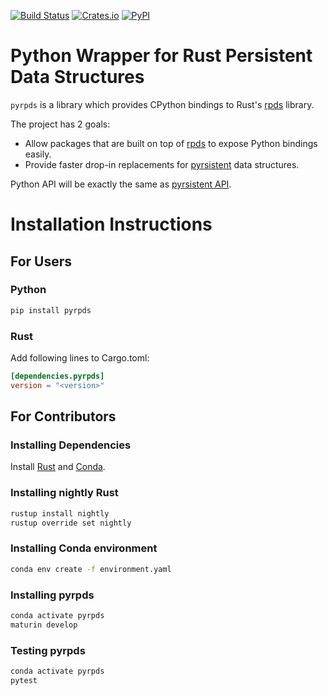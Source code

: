 [![Build Status](https://travis-ci.org/arakhmat/pyrpds.svg?branch=master)](https://travis-ci.org/arakhmat/pyrpds)
[![Crates.io](https://img.shields.io/crates/v/pyrpds.svg?style=flat-square)](https://crates.io/crates/pyrpds)
[![PyPI](https://img.shields.io/pypi/v/pyrpds.svg?style=flat-square)](https://pypi.org/project/pyrpds/)

# Python Wrapper for Rust Persistent Data Structures

`pyrpds` is a library which provides CPython bindings to Rust's [rpds](https://github.com/orium/rpds) library.

The project has 2 goals:
- Allow packages that are built on top of [rpds](https://github.com/orium/rpds) to expose Python bindings easily.
- Provide faster drop-in replacements for [pyrsistent](https://github.com/tobgu/pyrsistent) data structures.

Python API will be exactly the same as [pyrsistent API](https://pyrsistent.readthedocs.io/en/latest/api.html).


# Installation Instructions

## For Users

### Python
```bash
pip install pyrpds
```

### Rust
Add following lines to Cargo.toml:
```toml
[dependencies.pyrpds]
version = "<version>"
```

## For Contributors

### Installing Dependencies

Install [Rust](https://www.rust-lang.org/tools/install) and [Conda](https://docs.conda.io/projects/conda/en/latest/user-guide/install/download.html).

### Installing nightly Rust
```bash
rustup install nightly
rustup override set nightly
```

### Installing Conda environment
```bash
conda env create -f environment.yaml
```

### Installing pyrpds
```bash
conda activate pyrpds
maturin develop
```


### Testing pyrpds
```bash
conda activate pyrpds
pytest
```
